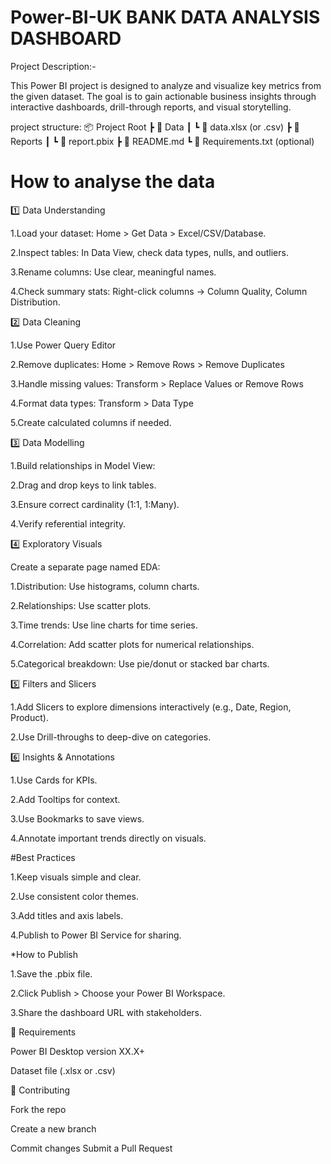 # Power-BI-UK BANK DATA ANALYSIS DASHBOARD 

Project Description:-

This Power BI project is designed to analyze and visualize key metrics from the given dataset. The goal is to gain actionable business insights through interactive dashboards, drill-through reports, and visual storytelling.

project structure:
📦 Project Root
 ┣ 📁 Data
 ┃ ┗ 📄 data.xlsx (or .csv)
 ┣ 📁 Reports
 ┃ ┗ 📄 report.pbix
 ┣ 📄 README.md
 ┗ 📄 Requirements.txt (optional)
# How to analyse the data

1️⃣ Data Understanding

1.Load your dataset: Home > Get Data > Excel/CSV/Database.

2.Inspect tables: In Data View, check data types, nulls, and outliers.

3.Rename columns: Use clear, meaningful names.

4.Check summary stats: Right-click columns → Column Quality, Column Distribution.

2️⃣ Data Cleaning

1.Use Power Query Editor

2.Remove duplicates: Home > Remove Rows > Remove Duplicates

3.Handle missing values: Transform > Replace Values or Remove Rows

4.Format data types: Transform > Data Type

5.Create calculated columns if needed.

3️⃣ Data Modelling

1.Build relationships in Model View:

2.Drag and drop keys to link tables.

3.Ensure correct cardinality (1:1, 1:Many).

4.Verify referential integrity.

4️⃣ Exploratory Visuals

Create a separate page named EDA:

1.Distribution: Use histograms, column charts.

2.Relationships: Use scatter plots.

3.Time trends: Use line charts for time series.

4.Correlation: Add scatter plots for numerical relationships.

5.Categorical breakdown: Use pie/donut or stacked bar charts.

5️⃣ Filters and Slicers

1.Add Slicers to explore dimensions interactively (e.g., Date, Region, Product).

2.Use Drill-throughs to deep-dive on categories.

6️⃣ Insights & Annotations

1.Use Cards for KPIs.

2.Add Tooltips for context.

3.Use Bookmarks to save views.

4.Annotate important trends directly on visuals.

#Best Practices

1.Keep visuals simple and clear.

2.Use consistent color themes.

3.Add titles and axis labels.

4.Publish to Power BI Service for sharing.

*How to Publish

1.Save the .pbix file.

2.Click Publish > Choose your Power BI Workspace.

3.Share the dashboard URL with stakeholders.

📌 Requirements

Power BI Desktop version XX.X+

Dataset file (.xlsx or .csv)

🙌 Contributing

Fork the repo

Create a new branch

Commit changes
Submit a Pull Request
